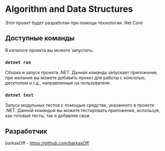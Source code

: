 # Algorithm and Data Structures

Этот проект будет разработан при помощи технологии .Net Core

## Доступные команды

В каталоге проекта вы можете запустить:

### `dotnet run`

Сборка и запуск проекта .NET.
Данная команда запускает приложение, при желание вы можете добавить проект для работы с консолью, десктопом и т.д., направленные на пользователя.

### `dotnet test`

Запуск модульных тестов с помощью средства, указанного в проекте .NET.
Данной командой вы можете тестировать приложения, используя, как готовые тесты, так и добавляя свои.

## Разработчик

barkasOff - https://github.com/barkasOff